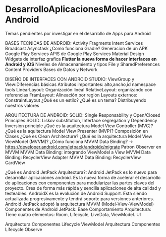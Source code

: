 # DesarrolloAplicacionesMovilesParaAndroid
Temas pendientes por investigar en el desarrollo de Apps para Android

BASES TECNICAS DE ANDROID:
Activity
Fragments
Intent
Services
Broadcast
Asynctask
¿Como funciona Gradle?
Generacion de un APK
Google Play Services
APIS de Google Play Services
Material Design
Widgets de interfaz grafica
****Flutter la nueva forma de hacer interfaces en Android y iOS****
Niveles de Almacenamiento y tipos
File y SharedPreferences
Content Providers Bases de Datos y Network


DISEÑO DE INTERFACES CON ANDROID STUDIO:
ViewGroup y View:Diferencias básicas
Atributos importantes: alto,ancho,id
namespace tools
LinearLayout: Organización lineal
RelativeLayout: organizando con referencias
FramLayout: Alineación por región
Layouts externos: ConstraintLayout
¿Qué es un estilo?
¿Qué es un tema?
Distribuyendo nuestros valores

ARQUITECTURA DE ANDROID:
SOLID: Single Responsability y Open/Closed Principles
SOLID: Liskov substitution, Interface segregation y Dependency Inversion principle
¿Qué es la aquitectura Model View Controller (MVC)?
¿Qué es la aquitectura Model View Presenter (MVP)?
Composición en Clases
¿Qué es Clean Architecture?
¿Qué es la arquitectura Model View ViewModel (MVVM)?
¿Cómo funciona MVVM Data Binding? -> https://developer.android.com/jetpack/androidx/migrate
Patron Observer en MVVM
MVVM Data Binding: integrando ViewModel a View
MVVM Data Binding: RecyclerView Adapter
MVVM Data Binding: RecyclerView CardView

¿Qué es Android JetPack Arquitectura?: Android JetPack es lo nuevo para desarrollar aplicaciones android. Es la nueva forma de acelerar el desarrollo de aplicaciones con componentes para modularizar las partes claves del proyecto.
Crea de forma más rápida y sencilla aplicaciones de alta calidad y testeables.
AndroidX es la evolución de Android Support. Esta siendo actualizada progresivamente y tendrá soporte para versiones anteriores.
Android JetPack adoptó la arquitectura MVVM (Model-View-ViewModel)
Componentes de Android JetPack:
Base
Comportamiento
Arquitectura: Tiene cuatro elementos: Room, Lifecycle, LiveData, ViewModel.
UI

Arquitectura Componentes Lifecycle ViewModel
Arquitectura Componentes Lifecycle Observe

